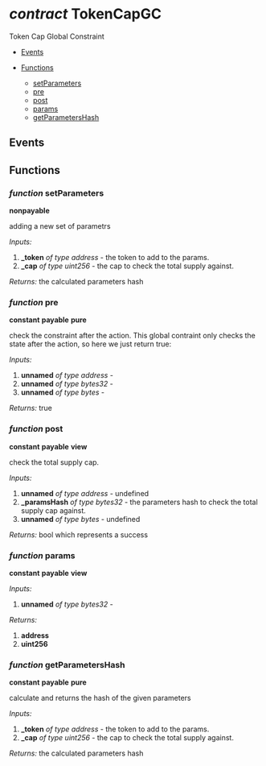 # *contract* TokenCapGC
Token Cap Global Constraint

- [Events](#events)

- [Functions](#functions)
    - [setParameters](#function-setparameters)
    - [pre](#function-pre)
    - [post](#function-post)
    - [params](#function-params)
    - [getParametersHash](#function-getparametershash)

## Events

## Functions
### *function* setParameters

**nonpayable**


adding a new set of parametrs

*Inputs:*
1. **_token** *of type address* - the token to add to the params.
2. **_cap** *of type uint256* - the cap to check the total supply against.

*Returns:*
the calculated parameters hash

### *function* pre

**constant**
**payable**
**pure**


check the constraint after the action. This global contraint only checks the state after the action, so here we just return true:

*Inputs:*
1. **unnamed** *of type address* - 
2. **unnamed** *of type bytes32* - 
3. **unnamed** *of type bytes* - 

*Returns:*
true

### *function* post

**constant**
**payable**
**view**


check the total supply cap.

*Inputs:*
1. **unnamed** *of type address* - undefined
2. **_paramsHash** *of type bytes32* - the parameters hash to check the total supply cap against.
3. **unnamed** *of type bytes* - undefined

*Returns:*
bool which represents a success

### *function* params

**constant**
**payable**
**view**




*Inputs:*
1. **unnamed** *of type bytes32* - 

*Returns:*
1. **address**
2. **uint256**

### *function* getParametersHash

**constant**
**payable**
**pure**


calculate and returns the hash of the given parameters

*Inputs:*
1. **_token** *of type address* - the token to add to the params.
2. **_cap** *of type uint256* - the cap to check the total supply against.

*Returns:*
the calculated parameters hash


